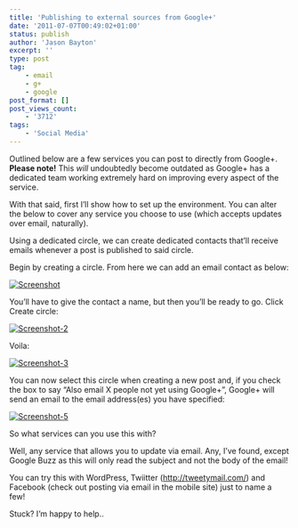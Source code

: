 ```yaml
---
title: 'Publishing to external sources from Google+'
date: '2011-07-07T00:49:02+01:00'
status: publish
author: 'Jason Bayton'
excerpt: ''
type: post
tag:
    - email
    - g+
    - google
post_format: []
post_views_count:
    - '3712'
tags:
    - 'Social Media'
---
```

Outlined below are a few services you can post to directly from Google+.  
**Please note!** This *will* undoubtedly become outdated as Google+ has a dedicated team working extremely hard on improving every aspect of the service.

With that said, first I’ll show how to set up the environment. You can alter the below to cover any service you choose to use (which accepts updates over email, naturally).

Using a dedicated circle, we can create dedicated contacts that’ll receive emails whenever a post is published to said circle.

Begin by creating a circle. From here we can add an email contact as below:

[![](https://r2_worker.bayton.workers.dev/uploads/2011/07/Screenshot.png "Screenshot")](https://r2_worker.bayton.workers.dev/uploads/2011/07/Screenshot.png)

You’ll have to give the contact a name, but then you’ll be ready to go. Click Create circle:

[![](https://r2_worker.bayton.workers.dev/uploads/2011/07/Screenshot-2.png "Screenshot-2")](https://r2_worker.bayton.workers.dev/uploads/2011/07/Screenshot-2.png)

Voila:

[![](https://r2_worker.bayton.workers.dev/uploads/2011/07/Screenshot-3.png "Screenshot-3")](https://r2_worker.bayton.workers.dev/uploads/2011/07/Screenshot-3.png)

You can now select this circle when creating a new post and, if you check the box to say “Also email X people not yet using Google+”, Google+ will send an email to the email address(es) you have specified:

[![](https://r2_worker.bayton.workers.dev/uploads/2011/07/Screenshot-5.png "Screenshot-5")](https://r2_worker.bayton.workers.dev/uploads/2011/07/Screenshot-5.png)

So what services can you use this with?

Well, any service that allows you to update via email. Any, I’ve found, except Google Buzz as this will only read the subject and not the body of the email!

You can try this with WordPress, Twiitter (<http://tweetymail.com/>) and Facebook (check out posting via email in the mobile site) just to name a few!

Stuck? I’m happy to help..